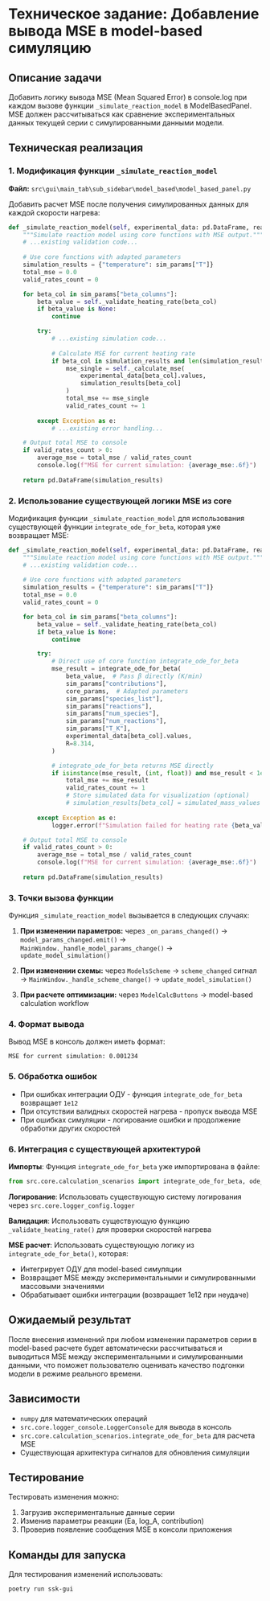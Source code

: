 # Техническое задание: Добавление вывода MSE в model-based симуляцию

## Описание задачи

Добавить логику вывода MSE (Mean Squared Error) в console.log при каждом вызове функции `_simulate_reaction_model` в ModelBasedPanel. MSE должен рассчитываться как сравнение экспериментальных данных текущей серии с симулированными данными модели.

## Техническая реализация

### 1. Модификация функции `_simulate_reaction_model`

**Файл:** `src\gui\main_tab\sub_sidebar\model_based\model_based_panel.py`

Добавить расчет MSE после получения симулированных данных для каждой скорости нагрева:

```python
def _simulate_reaction_model(self, experimental_data: pd.DataFrame, reaction_scheme: dict):
    """Simulate reaction model using core functions with MSE output."""
    # ...existing validation code...
    
    # Use core functions with adapted parameters
    simulation_results = {"temperature": sim_params["T"]}
    total_mse = 0.0
    valid_rates_count = 0

    for beta_col in sim_params["beta_columns"]:
        beta_value = self._validate_heating_rate(beta_col)
        if beta_value is None:
            continue

        try:
            # ...existing simulation code...
            
            # Calculate MSE for current heating rate
            if beta_col in simulation_results and len(simulation_results[beta_col]) == len(experimental_data[beta_col]):
                mse_single = self._calculate_mse(
                    experimental_data[beta_col].values, 
                    simulation_results[beta_col]
                )
                total_mse += mse_single
                valid_rates_count += 1
                
        except Exception as e:
            # ...existing error handling...

    # Output total MSE to console
    if valid_rates_count > 0:
        average_mse = total_mse / valid_rates_count
        console.log(f"MSE for current simulation: {average_mse:.6f}")
    
    return pd.DataFrame(simulation_results)
```

### 2. Использование существующей логики MSE из core

Модификация функции `_simulate_reaction_model` для использования существующей функции `integrate_ode_for_beta`, которая уже возвращает MSE:

```python
def _simulate_reaction_model(self, experimental_data: pd.DataFrame, reaction_scheme: dict):
    """Simulate reaction model using core functions with MSE output."""
    # ...existing validation code...
    
    # Use core functions with adapted parameters
    simulation_results = {"temperature": sim_params["T"]}
    total_mse = 0.0
    valid_rates_count = 0

    for beta_col in sim_params["beta_columns"]:
        beta_value = self._validate_heating_rate(beta_col)
        if beta_value is None:
            continue

        try:
            # Direct use of core function integrate_ode_for_beta
            mse_result = integrate_ode_for_beta(
                beta_value,  # Pass β directly (K/min)
                sim_params["contributions"],
                core_params,  # Adapted parameters
                sim_params["species_list"],
                sim_params["reactions"],
                sim_params["num_species"],
                sim_params["num_reactions"],
                sim_params["T_K"],
                experimental_data[beta_col].values,
                R=8.314,
            )

            # integrate_ode_for_beta returns MSE directly
            if isinstance(mse_result, (int, float)) and mse_result < 1e12:
                total_mse += mse_result
                valid_rates_count += 1
                # Store simulated data for visualization (optional)
                # simulation_results[beta_col] = simulated_mass_values
                
        except Exception as e:
            logger.error(f"Simulation failed for heating rate {beta_value}: {e}")

    # Output total MSE to console
    if valid_rates_count > 0:
        average_mse = total_mse / valid_rates_count
        console.log(f"MSE for current simulation: {average_mse:.6f}")
    
    return pd.DataFrame(simulation_results)
```

### 3. Точки вызова функции

Функция `_simulate_reaction_model` вызывается в следующих случаях:

1. **При изменении параметров:** через `_on_params_changed()` → `model_params_changed.emit()` → `MainWindow._handle_model_params_change()` → `update_model_simulation()`

2. **При изменении схемы:** через `ModelsScheme` → `scheme_changed` сигнал → `MainWindow._handle_scheme_change()` → `update_model_simulation()`

3. **При расчете оптимизации:** через `ModelCalcButtons` → model-based calculation workflow

### 4. Формат вывода

Вывод MSE в консоль должен иметь формат:
```
MSE for current simulation: 0.001234
```

### 5. Обработка ошибок

- При ошибках интеграции ОДУ - функция `integrate_ode_for_beta` возвращает `1e12`
- При отсутствии валидных скоростей нагрева - пропуск вывода MSE  
- При ошибках симуляции - логирование ошибки и продолжение обработки других скоростей

### 6. Интеграция с существующей архитектурой

**Импорты**: Функция `integrate_ode_for_beta` уже импортирована в файле:
```python
from src.core.calculation_scenarios import integrate_ode_for_beta, ode_function
```

**Логирование**: Использовать существующую систему логирования через `src.core.logger_config.logger`

**Валидация**: Использовать существующую функцию `_validate_heating_rate()` для проверки скоростей нагрева

**MSE расчет**: Использовать существующую логику из `integrate_ode_for_beta()`, которая:
- Интегрирует ОДУ для model-based симуляции  
- Возвращает MSE между экспериментальными и симулированными массовыми значениями
- Обрабатывает ошибки интеграции (возвращает 1e12 при неудаче)

## Ожидаемый результат

После внесения изменений при любом изменении параметров серии в model-based расчете будет автоматически рассчитываться и выводиться MSE между экспериментальными и симулированными данными, что поможет пользователю оценивать качество подгонки модели в режиме реального времени.

## Зависимости

- `numpy` для математических операций
- `src.core.logger_console.LoggerConsole` для вывода в консоль  
- `src.core.calculation_scenarios.integrate_ode_for_beta` для расчета MSE
- Существующая архитектура сигналов для обновления симуляции

## Тестирование

Тестировать изменения можно:
1. Загрузив экспериментальные данные серии
2. Изменив параметры реакции (Ea, log_A, contribution)
3. Проверив появление сообщения MSE в консоли приложения

## Команды для запуска

Для тестирования изменений использовать:
```powershell
poetry run ssk-gui
```
